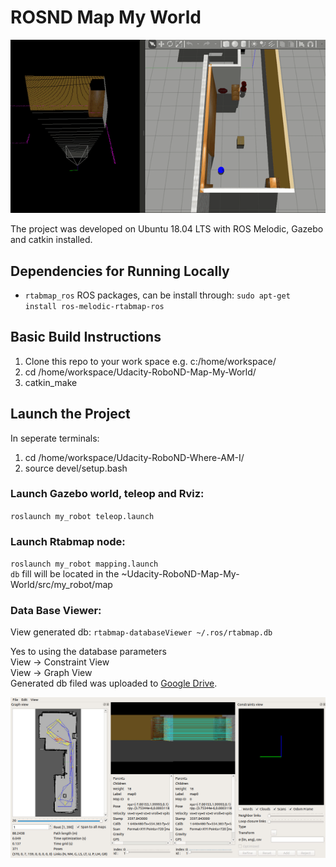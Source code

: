 # ROSND Map My World
<img src="RTAB_map.gif"/>

The project was developed on Ubuntu 18.04 LTS with ROS Melodic, Gazebo and catkin installed.

## Dependencies for Running Locally
* ``rtabmap_ros`` ROS packages, can be install through:
``sudo apt-get install ros-melodic-rtabmap-ros``  

## Basic Build Instructions
1. Clone this repo to your work space e.g. c:/home/workspace/
2. cd /home/workspace/Udacity-RoboND-Map-My-World/
3. catkin_make

## Launch the Project
In seperate terminals:
1. cd /home/workspace/Udacity-RoboND-Where-AM-I/
2. source devel/setup.bash
 
### Launch Gazebo world, teleop and Rviz:
``roslaunch my_robot teleop.launch``

### Launch Rtabmap node:
``roslaunch my_robot mapping.launch``  
``db``  fill will be located in the ~Udacity-RoboND-Map-My-World/src/my_robot/map

### Data Base Viewer:  
View generated db:
``rtabmap-databaseViewer ~/.ros/rtabmap.db``

Yes to using the database parameters  
View -> Constraint View  
View -> Graph View  
Generated db filed was uploaded to [Google Drive](https://drive.google.com/file/d/13_yOIGWSuUqKr1J1IbemEl1dZ3Xq-hFd/view?usp=sharing).

<img src="DB_Viewer.jpg"/>

